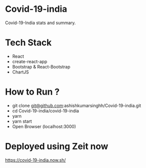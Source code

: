 # Covid-19-india

Covid-19-India stats and summary.

# Tech Stack

- React
- create-react-app
- Bootstrap & React-Bootstrap
- ChartJS

# How to Run ?

- git clone git@github.com:ashishkumarsinghh/Covid-19-india.git
- cd Covid-19-india/covid-19-india
- yarn
- yarn start
- Open Browser (localhost:3000)

# Deployed using Zeit now

https://covid-19-india.now.sh/
